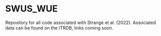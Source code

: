 # SWUS_WUE
Repository for all code associated with Strange et al. (2022). Associated data can be found on the ITRDB, links coming soon. 
